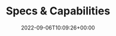---
title : "Specs & Capabilities"
description: "This is the official home of the Network Addon Mod's documentation."
summary: "Curious about the inner workings of parts of the NAM? Take a look below."
lead: "SimCity 4 Network Addon Mod (NAM) by the NAM Team"
date: 2022-09-06T10:09:26+00:00
lastmod: 2022-09-06T10:09:26+00:00
draft: false
images: []
weight: 20
url: "/docs/tech-specs/"
---